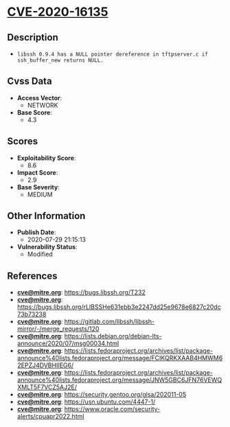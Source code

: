 
# [CVE-2020-16135](https://bugs.libssh.org/T232)

## Description

- `libssh 0.9.4 has a NULL pointer dereference in tftpserver.c if ssh_buffer_new returns NULL.`

## Cvss Data

- **Access Vector**:
  - NETWORK
- **Base Score**:
  - 4.3

## Scores

- **Exploitability Score**:
  - 8.6
- **Impact Score**:
  - 2.9
- **Base Severity**:
  - MEDIUM

## Other Information

- **Publish Date**:
  - 2020-07-29 21:15:13
- **Vulnerability Status**:
  - Modified

## References

- **cve@mitre.org**: https://bugs.libssh.org/T232
- **cve@mitre.org**: https://bugs.libssh.org/rLIBSSHe631ebb3e2247dd25e9678e6827c20dc73b73238
- **cve@mitre.org**: https://gitlab.com/libssh/libssh-mirror/-/merge_requests/120
- **cve@mitre.org**: https://lists.debian.org/debian-lts-announce/2020/07/msg00034.html
- **cve@mitre.org**: https://lists.fedoraproject.org/archives/list/package-announce%40lists.fedoraproject.org/message/FCIKQRKXAAB4HMWM62EPZJ4DVBHIIEG6/
- **cve@mitre.org**: https://lists.fedoraproject.org/archives/list/package-announce%40lists.fedoraproject.org/message/JNW5GBC6JFN76VEWQXMLT5F7VCZ5AJ2E/
- **cve@mitre.org**: https://security.gentoo.org/glsa/202011-05
- **cve@mitre.org**: https://usn.ubuntu.com/4447-1/
- **cve@mitre.org**: https://www.oracle.com/security-alerts/cpuapr2022.html

